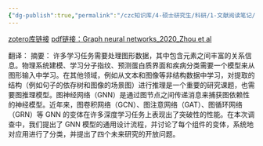 ```yaml
---
{"dg-publish":true,"permalink":"/czc知识库/4-硕士研究生/科研/1-文献阅读笔记/8-恶意代码检测综述类/202009.综述：GNN图神经网络研究：Graph neural networks：A review of methods and applications/","dgPassFrontmatter":true,"created":"2024-06-18T17:45:26.896+08:00","updated":"2024-12-08T12:30:21.277+08:00"}
---
```



[zotero库链接](zotero://select/library/items/QY9SUHKQ)
[pdf链接：Graph neural networks_2020_Zhou et al](../../../Zotero/storage/Graph%20neural%20networks_2020_Zhou%20et%20al.pdf)


翻译：
摘要：
许多学习任务需要处理图形数据，其中包含元素之间丰富的关系信息。物理系统建模、学习分子指纹、预测蛋白质界面和疾病分类需要一个模型来从图形输入中学习。在其他领域，例如从文本和图像等非结构数据中学习，对提取的结构（例如句子的依存树和图像的场景图）进行推理是一个重要的研究课题，也需要图推理模型。图神经网络（GNN）是通过图节点之间传递消息来捕获图依赖性的神经模型。近年来，图卷积网络（GCN）、图注意网络（GAT）、图循环网络（GRN）等 GNN 的变体在许多深度学习任务上表现出了突破性的性能。在本次调查中，我们提出了 GNN 模型的通用设计流程，并讨论了每个组件的变体，系统地对应用进行了分类，并提出了四个未来研究的开放问题。